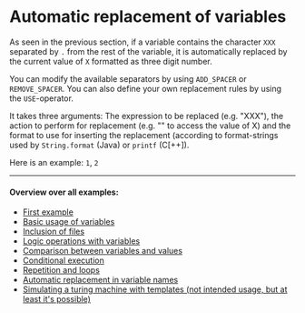 # Automatic replacement of variables

As seen in the previous section, if a variable contains the character `XXX` separated by `.` from the rest of the variable, it is automatically replaced by the current value of `X` formatted as three digit number.

You can modify the available separators by using `ADD_SPACER` or `REMOVE_SPACER`.
You can also define your own replacement rules by using the `USE`-operator.

It takes three arguments: The expression to be replaced (e.g. "XXX"), the action to perform for replacement (e.g. "" to access the value of X) and the format to use for inserting the replacement (according to format-strings used by `String.format` (Java) or `printf` (C[++]).

Here is an example: 
`1`,
`2`


---
#### Overview over all examples:
 - [First example](01_Simple_Template.md)
 - [Basic usage of variables](02_Variable_Operations.md)
 - [Inclusion of files](03_include_files.md)
 - [Logic operations with variables](04_Logic_Operators.md)
 - [Comparison between variables and values](05_Comparisons.md)
 - [Conditional execution](06_Conditions.md)
 - [Repetition and loops](07_Loops.md)
 - [Automatic replacement in variable names](08_Replacement_Operations.md)
 - [Simulating a turing machine with templates (not intended usage, but at least it's possible)](10_Turing_Simulation.md)


